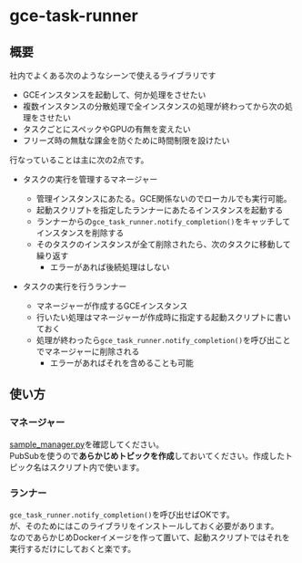 # gce-task-runner

## 概要

社内でよくある次のようなシーンで使えるライブラリです

* GCEインスタンスを起動して、何か処理をさせたい
* 複数インスタンスの分散処理で全インスタンスの処理が終わってから次の処理をさせたい
* タスクごとにスペックやGPUの有無を変えたい
* フリーズ時の無駄な課金を防ぐために時間制限を設けたい

行なっていることは主に次の2点です。

* タスクの実行を管理するマネージャー
  * 管理インスタンスにあたる。GCE関係ないのでローカルでも実行可能。
  * 起動スクリプトを指定したランナーにあたるインスタンスを起動する
  * ランナーからの`gce_task_runner.notify_completion()`をキャッチしてインスタンスを削除する
  * そのタスクのインスタンスが全て削除されたら、次のタスクに移動して繰り返す
      * エラーがあれば後続処理はしない

* タスクの実行を行うランナー
  * マネージャーが作成するGCEインスタンス
  * 行いたい処理はマネージャーが作成時に指定する起動スクリプトに書いておく
  * 処理が終わったら`gce_task_runner.notify_completion()`を呼び出ことでマネージャーに削除される
      * エラーがあればそれを含めることも可能

## 使い方

### マネージャー

[sample_manager.py](./sample_manager.py)を確認してください。  
PubSubを使うので**あらかじめトピックを作成**しておいてください。作成したトピック名はスクリプト内で使います。

### ランナー

`gce_task_runner.notify_completion()`を呼び出せばOKです。  
が、そのためにはこのライブラリをインストールしておく必要があります。  
なのであらかじめDockerイメージを作って置いて、起動スクリプトではそれを実行するだけにしておくと楽です。

